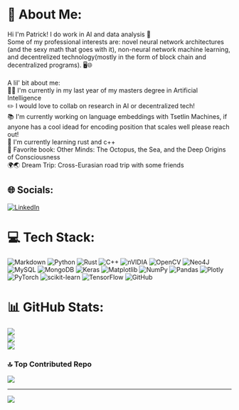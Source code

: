 # 💫 About Me:
Hi I'm Patrick! I do work in AI and data analysis 🤖<br>Some of my professional interests are: novel neural network architectures (and the sexy math that goes with it), non-neural network machine learning, and decentrelized technology(mostly in the form of block chain and decentralized programs). 🖥️🌐<br><br>A lil' bit about me:<br>🧑‍🎓 I'm currently in my last year of my masters degree in Artificial Intelligence<br>✏️ I would love to collab on research in AI or decentralized tech!<br>📚 I'm currently working on language embeddings with Tsetlin Machines, if anyone has a cool idead for encoding position that scales well please reach out!<br>🦀 I'm currently learning rust and c++<br>📖 Favorite book: Other Minds: The Octopus, the Sea, and the Deep Origins of Consciousness<br>🌍🌏 Dream Trip: Cross-Eurasian road trip with some friends


## 🌐 Socials:
[![LinkedIn](https://img.shields.io/badge/LinkedIn-%230077B5.svg?logo=linkedin&logoColor=white)](https://linkedin.com/in/https://www.linkedin.com/in/patrick-karlsen-ai/) 

# 💻 Tech Stack:
![Markdown](https://img.shields.io/badge/markdown-%23000000.svg?style=for-the-badge&logo=markdown&logoColor=white) ![Python](https://img.shields.io/badge/python-3670A0?style=for-the-badge&logo=python&logoColor=ffdd54) ![Rust](https://img.shields.io/badge/rust-%23000000.svg?style=for-the-badge&logo=rust&logoColor=white) ![C++](https://img.shields.io/badge/c++-%2300599C.svg?style=for-the-badge&logo=c%2B%2B&logoColor=white) ![nVIDIA](https://img.shields.io/badge/cuda-000000.svg?style=for-the-badge&logo=nVIDIA&logoColor=green) ![OpenCV](https://img.shields.io/badge/opencv-%23white.svg?style=for-the-badge&logo=opencv&logoColor=white) ![Neo4J](https://img.shields.io/badge/Neo4j-008CC1?style=for-the-badge&logo=neo4j&logoColor=white) ![MySQL](https://img.shields.io/badge/mysql-4479A1.svg?style=for-the-badge&logo=mysql&logoColor=white) ![MongoDB](https://img.shields.io/badge/MongoDB-%234ea94b.svg?style=for-the-badge&logo=mongodb&logoColor=white) ![Keras](https://img.shields.io/badge/Keras-%23D00000.svg?style=for-the-badge&logo=Keras&logoColor=white) ![Matplotlib](https://img.shields.io/badge/Matplotlib-%23ffffff.svg?style=for-the-badge&logo=Matplotlib&logoColor=black) ![NumPy](https://img.shields.io/badge/numpy-%23013243.svg?style=for-the-badge&logo=numpy&logoColor=white) ![Pandas](https://img.shields.io/badge/pandas-%23150458.svg?style=for-the-badge&logo=pandas&logoColor=white) ![Plotly](https://img.shields.io/badge/Plotly-%233F4F75.svg?style=for-the-badge&logo=plotly&logoColor=white) ![PyTorch](https://img.shields.io/badge/PyTorch-%23EE4C2C.svg?style=for-the-badge&logo=PyTorch&logoColor=white) ![scikit-learn](https://img.shields.io/badge/scikit--learn-%23F7931E.svg?style=for-the-badge&logo=scikit-learn&logoColor=white) ![TensorFlow](https://img.shields.io/badge/TensorFlow-%23FF6F00.svg?style=for-the-badge&logo=TensorFlow&logoColor=white) ![GitHub](https://img.shields.io/badge/github-%23121011.svg?style=for-the-badge&logo=github&logoColor=white)
# 📊 GitHub Stats:
![](https://github-readme-stats.vercel.app/api?username=NorwegianIcecube&theme=blue-green&hide_border=false&include_all_commits=true&count_private=true)<br/>
![](https://github-readme-streak-stats.herokuapp.com/?user=NorwegianIcecube&theme=blue-green&hide_border=false)<br/>
![](https://github-readme-stats.vercel.app/api/top-langs/?username=NorwegianIcecube&theme=blue-green&hide_border=false&include_all_commits=true&count_private=true&layout=compact)

### 🔝 Top Contributed Repo
![](https://github-contributor-stats.vercel.app/api?username=NorwegianIcecube&limit=5&theme=dark&combine_all_yearly_contributions=true)

---
[![](https://visitcount.itsvg.in/api?id=NorwegianIcecube&icon=0&color=0)](https://visitcount.itsvg.in)

<!-- Proudly created with GPRM ( https://gprm.itsvg.in ) -->
